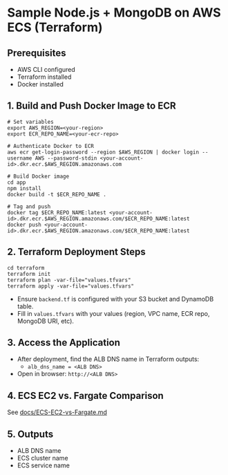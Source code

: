 # Sample Node.js + MongoDB on AWS ECS (Terraform)

## Prerequisites
- AWS CLI configured
- Terraform installed
- Docker installed

## 1. Build and Push Docker Image to ECR

```
# Set variables
export AWS_REGION=<your-region>
export ECR_REPO_NAME=<your-ecr-repo>

# Authenticate Docker to ECR
aws ecr get-login-password --region $AWS_REGION | docker login --username AWS --password-stdin <your-account-id>.dkr.ecr.$AWS_REGION.amazonaws.com

# Build Docker image
cd app
npm install
docker build -t $ECR_REPO_NAME .

# Tag and push
docker tag $ECR_REPO_NAME:latest <your-account-id>.dkr.ecr.$AWS_REGION.amazonaws.com/$ECR_REPO_NAME:latest
docker push <your-account-id>.dkr.ecr.$AWS_REGION.amazonaws.com/$ECR_REPO_NAME:latest
```

## 2. Terraform Deployment Steps

```
cd terraform
terraform init
terraform plan -var-file="values.tfvars"
terraform apply -var-file="values.tfvars"
```

- Ensure `backend.tf` is configured with your S3 bucket and DynamoDB table.
- Fill in `values.tfvars` with your values (region, VPC name, ECR repo, MongoDB URI, etc).

## 3. Access the Application
- After deployment, find the ALB DNS name in Terraform outputs:
  - `alb_dns_name = <ALB DNS>`
- Open in browser: `http://<ALB DNS>`

## 4. ECS EC2 vs. Fargate Comparison
See [docs/ECS-EC2-vs-Fargate.md](docs/ECS-EC2-vs-Fargate.md)

## 5. Outputs
- ALB DNS name
- ECS cluster name
- ECS service name
